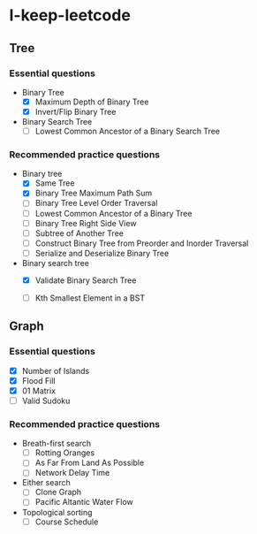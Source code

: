 # I-keep-leetcode

## Tree
### Essential questions​

- Binary Tree
   - [x] Maximum Depth of Binary Tree
   - [x] Invert/Flip Binary Tree
- Binary Search Tree
   - [ ] Lowest Common Ancestor of a Binary Search Tree

### Recommended practice questions​
- Binary tree
   - [x] Same Tree
   - [x] Binary Tree Maximum Path Sum
   - [ ] Binary Tree Level Order Traversal
   - [ ] Lowest Common Ancestor of a Binary Tree
   - [ ] Binary Tree Right Side View
   - [ ] Subtree of Another Tree
   - [ ] Construct Binary Tree from Preorder and Inorder Traversal
   - [ ] Serialize and Deserialize Binary Tree
- Binary search tree
   - [x] Validate Binary Search Tree
   - [ ] Kth Smallest Element in a BST
  

## Graph
### Essential questions​
   - [x] Number of Islands
   - [x] Flood Fill
   - [x] 01 Matrix
   - [ ] Valid Sudoku
### Recommended practice questions​
- Breath-first search
   - [ ] Rotting Oranges
   - [ ] As Far From Land As Possible
   - [ ] Network Delay Time
- Either search
   - [ ] Clone Graph
   - [ ] Pacific Altantic Water Flow
- Topological sorting
   - [ ] Course Schedule